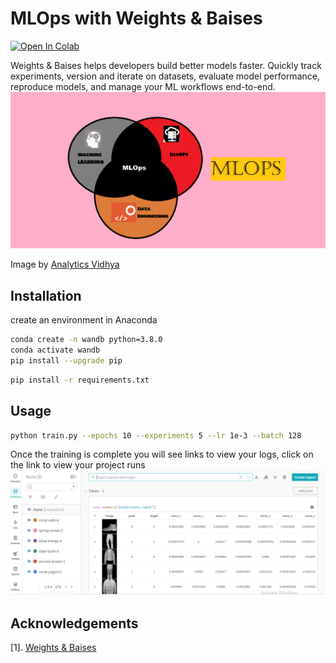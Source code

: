 # MLOps with Weights & Baises
[![Open In Colab](https://colab.research.google.com/assets/colab-badge.svg)](https://colab.research.google.com/drive/1X3WCeorWdfCAkdGRb4nZyshuV5XCf9x6#scrollTo=a5EiU3q04YRB)

Weights & Baises helps developers build better models faster. Quickly track experiments, version and iterate on datasets, evaluate model performance, reproduce models, and manage your ML workflows end-to-end.
![alt text](https://github.com/faizan1234567/medium-blog-posts-code/blob/main/images/mlops.png)

Image by [Analytics Vidhya](https://www.analyticsvidhya.com/)

## Installation
create an environment in Anaconda
```bash
conda create -n wandb python=3.8.0
conda activate wandb
pip install --upgrade pip 
```
```bash
pip install -r requirements.txt
```

## Usage
```bash
python train.py --epochs 10 --experiments 5 --lr 1e-3 --batch 128
```
Once the training is complete you will see links to view your logs, click on the link to 
view your project runs
![alt text](https://github.com/faizan1234567/medium-blog-posts-code/blob/main/images/wandlogging.PNG)



## Acknowledgements
[1]. [Weights & Baises](https://wandb.ai/site)
